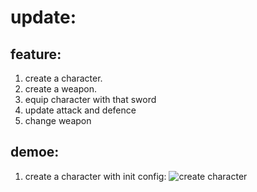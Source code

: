 # update:

## feature:
1. create a character.
2. create a weapon.
3. equip character with that sword
4. update attack and defence
5. change weapon


## demoe:
1. create a character with init config:
![create character](https://github.com/gobackhuoxing/first-web-game-lb4/blob/master/firstgame/demo/1.png)

